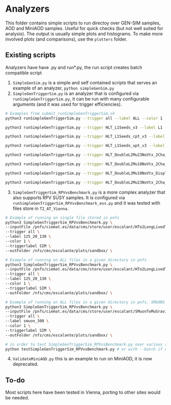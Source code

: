 # Analyzers

This folder contains simple scripts to run directoy over GEN-SIM samples, AOD and MiniAOD samples. Useful for quick checks (but not well suited for analysis).
The output is usually simple plots and histograms. To make more involved plots (and comparisons), use the `plotters` folder.

## Existing scripts

Analyzers have have .py and run*.py, the run script creates batch compatible script

1. `SimpleGenSim.py` is a simple and self contained scripts that serves an example of an analyzer, `python simpleGenSim.py` 
2. `SimpleGenTriggerSim.py` is an analyzer that is configured via `runSimpleGenTriggerSim.py`, it can be run with many configurable arguments (and it was used for trigger efficiencies).

```bash
# Examples from submit_runSimpleGenTriggerSim.sh
python3 runSimpleGenTriggerSim.py --trigger all --label ALL --color 1

python3 runSimpleGenTriggerSim.py --trigger HLT_L1Seeds_v3 --label L1 --color 14

python3 runSimpleGenTriggerSim.py --trigger HLT_L1Seeds_cpt_v3 --label L1cpt --color 11

python3 runSimpleGenTriggerSim.py --trigger HLT_L1Seeds_upt_v3 --label L1upt --color 12

python3 runSimpleGenTriggerSim.py --trigger HLT_DoubleL2Mu23NoVtx_2Cha_v3,HLT_DoubleL2Mu23NoVtx_2Cha_CosmicSeed_v3 --label L2 --color 2

python3 runSimpleGenTriggerSim.py --trigger HLT_DoubleL2Mu10NoVtx_2Cha_PromptL3Mu0Veto_Iter3_v1,HLT_DoubleL2Mu10NoVtx_2Cha_CosmicSeed_PromptL3Mu0Veto_v1 --label L2VetoPrompt --color 4

python3 runSimpleGenTriggerSim.py --trigger HLT_DoubleL3Mu10NoVtx_Displaced_v1,HLT_DoubleL3Mu10NoVtx_CosmicSeed_Displaced_v1 --label L3 --color 8

python3 runSimpleGenTriggerSim.py --trigger HLT_DoubleL2Mu23NoVtx_2Cha_v3,HLT_DoubleL2Mu23NoVtx_2Cha_CosmicSeed_v3,HLT_DoubleL3Mu10NoVtx_Displaced_v1,HLT_DoubleL3Mu10NoVtx_CosmicSeed_Displaced_v1,HLT_DoubleL2Mu10NoVtx_2Cha_PromptL3Mu0Veto_Iter3_v1,HLT_DoubleL2Mu10NoVtx_2Cha_CosmicSeed_PromptL3Mu0Veto_v1 --label HLT --color 28    
```

3.  `SimpleGenTriggerSim_RPVvsBenchmark.py` is a more complex analyzer that also supports RPV SUSY samples. It is configured via `runSimpleGenTriggerSim_RPVvsBenchmark_eos.py` and it was tested with files
store in `T2_AT_Vienna`.

```bash
# Example of running on single file stored in pnfs
python3 SimpleGenTriggerSim_RPVvsBenchmark.py \
--inputFile /pnfs/ciemat.es/data/cms/store/user/escalant/HTo2LongLivedTo2mu2jets_MH-125_MFF-20_CTau-130mm_TuneCP5_13p6TeV_pythia8/crab_HTo2LongLivedTo2mu2jets_MH-125_MFF-20_CTau-130mm_TuneCP5_13p6TeV_pythia8_GS-October2023_ToDelete/231017_102029/0000/HTo2LongLivedTo2mu2jets_MH-125_MFF-20_CTau-130mm_TuneCP5_13p6TeV_pythia8_GS_1.root \
--trigger all \
--label 125_20_130 \
--color 1 \
--triggerlabel SIM \
--outFolder /nfs/cms/escalante/plots/sandbox/ \

# Example of running on ALL files in a given directory in pnfs
python3 SimpleGenTriggerSim_RPVvsBenchmark.py \
--inputFile /pnfs/ciemat.es/data/cms/store/user/escalant/HTo2LongLivedTo2mu2jets_MH-125_MFF-20_CTau-130mm_TuneCP5_13p6TeV_pythia8/crab_HTo2LongLivedTo2mu2jets_MH-125_MFF-20_CTau-130mm_TuneCP5_13p6TeV_pythia8_GS-October2023_ToDelete/231017_102029/0000/ \
--trigger all \
--label 125_20_130 \
--color 1 \
--triggerlabel SIM \
--outFolder /nfs/cms/escalante/plots/sandbox/ \

# Example of running on ALL files in a given directory in pnfs, SMUONS
python3 SimpleGenTriggerSim_RPVvsBenchmark.py \
--inputFile /pnfs/ciemat.es/data/cms/store/user/escalant/SMuonToMuGravitino-MSmuon_300_ctau_100mm_TuneCP5_13p6TeV_pythia8/crab_SMuonToMuGravitino-MSmuon_300_ctau_100mm_TuneCP5_13p6TeV_pythia8_GS-October2023_ToDelete/231026_133146/0000/ \
--trigger all \
--label smuon_300 \
--color 1 \
--triggerlabel SIM \
--outFolder /nfs/cms/escalante/plots/sandbox/ \

# in order to test SimpleGenTriggerSim_RPVvsBenchmark.py over various signal models, one can run a testScript:
python testSimpleGenTriggerSim_RPVvsBenchmark.py # or with --batch if one wants do it in batch mode
```

4. `ValidateMiniAOD.py` this is an example to run on MiniAOD, it is now deprecated.

## To-do

Most scripts here have been tested in Vienna, porting to other sites would be needed. 

